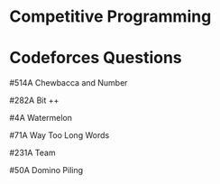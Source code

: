 # Competitive Programming
# Codeforces Questions
#514A Chewbaсca and Number

#282A Bit ++

#4A Watermelon

#71A Way Too Long Words

#231A Team 

#50A Domino Piling

